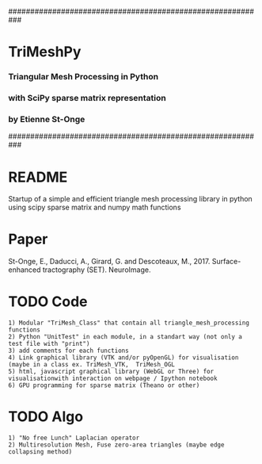 ###########################################################
#   TriMeshPy
###     Triangular Mesh Processing in Python
###     with SciPy sparse matrix representation
###         
###         by Etienne St-Onge
###########################################################

# README #
Startup of a simple and efficient triangle mesh processing library in python
using scipy sparse matrix and numpy math functions

# Paper #
St-Onge, E., Daducci, A., Girard, G. and Descoteaux, M., 2017. Surface-enhanced tractography (SET). NeuroImage.


# TODO Code #
```
1) Modular "TriMesh_Class" that contain all triangle_mesh_processing functions
2) Python "UnitTest" in each module, in a standart way (not only a test file with "print")
3) add comments for each functions
4) Link graphical library (VTK and/or pyOpenGL) for visualisation (maybe in a class ex. TriMesh_VTK,  TriMesh_OGL
5) html, javascript graphical library (WebGL or Three) for visualisationwith interaction on webpage / Ipython notebook
6) GPU programming for sparse matrix (Theano or other)
```

# TODO Algo #
```
1) "No free Lunch" Laplacian operator
2) Multiresolution Mesh, Fuse zero-area triangles (maybe edge collapsing method)
```
